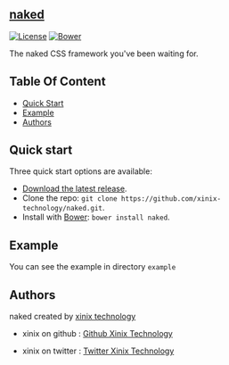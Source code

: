 <article class="markdown-body entry-content" itemprop="mainContentOfPage">
<h1><a href="">naked</a></h1>

[![License](http://img.shields.io/badge/license-MIT-red.svg?style=flat-square)](https://github.com/xinix-technology/naked/blob/master/LICENSE)
[![Bower](http://img.shields.io/bower/v/xinix-technology/pants.svg?style=flat-square)](https://github.com/xinix-technology/naked)

<p>The naked CSS framework you've been waiting for.</p>
<h2>Table Of Content</h2>
<ul>
	<li>
		<a href="#quick-start">Quick Start</a>
	</li>
	<li>
		<a href="#example">Example</a>
	</li>
	<li>
		<a href="#authors">Authors</a>
	</li>
</ul>
<h2>
	<a name="quick-start" class="anchor" href="#quick-start">
		<span class="octicon octicon-link"></span>
	</a>
	Quick start
</h2>
<p>Three quick start options are available:</p>

<ul>
	<li>
		<a href="https://github.com/xinix-technology/naked/archive/master.zip">Download the latest release</a>.
	</li>
	<li>Clone the repo: <code>git clone https://github.com/xinix-technology/naked.git</code>.</li>
	<li>Install with <a href="http://bower.io">Bower</a>: <code>bower install naked</code>.</li>
</ul>
<h2>
	<a name="example" class="anchor" href="#example">
		<span class="octicon octicon-link"></span>
	</a>
	Example
</h2>	
<p>You can see the example in directory <code>example</code></p>
<h2>
	<a name="authors" class="anchor" href="#authors">
		<span class="octicon octicon-link"></span>
	</a>
	Authors
</h2>
<p>naked created by <a href="http://xinix.co.id">xinix technology</a> </p>
<ul>
	<li>
		<p>xinix on github : <a href="https://github.com/xinix-technology">Github Xinix Technology</a></p>
	</li>
	<li>
		<p>xinix on twitter : <a href="https://twitter.com/xinixtechnology">Twitter Xinix Technology</a></p>
	</li>
</ul>
</article>
